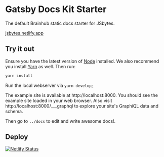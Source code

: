 # Gatsby Docs Kit Starter
The default Brainhub static docs starter for JSbytes.

[jsbytes.netlify.app](https://jsbytes.netlify.app)

## Try it out

Ensure you have the latest version of [Node](https://nodejs.org/en/download/) installed. We also recommend you install [Yarn](https://yarnpkg.com/en/docs/install) as well.
Then run:

```bash
yarn install
```


Run the local webserver via `yarn develop`;

The example site is available at http://localhost:8000. You should see the example site loaded in your web browser.
Also visit http://localhost:8000/___graphql to explore your site's GraphiQL data and schema.

Then go to `../docs` to edit and write awesome docs!.

## Deploy

[![Netlify Status](https://api.netlify.com/api/v1/badges/1eb54d61-72c3-4b3b-b344-e86e65b77468/deploy-status)](https://app.netlify.com/sites/jsbytes/deploys)
